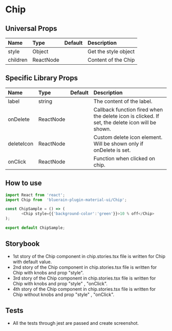 # Chip

## Universal Props

| Name | Type | Default | Description |
|:-----|:-----|:--------|:------------|
| style | Object |  | Get the style object |
| children | ReactNode | | Content of the Chip |

## Specific Library Props

| Name | Type | Default | Description |
|:-----|:-----|:--------|:------------|
| label | string |  | The content of the label. |
| onDelete | ReactNode | | Callback function fired when the delete icon is clicked. If set, the delete icon will be shown. |
| deleteIcon | ReactNode | | Custom delete icon element. Will be shown only if onDelete is set. |
| onClick | ReactNode | | Function when clicked on chip. |

## How to use

```JavaScript
import React from 'react';
import Chip from  'bluerain-plugin-material-ui/Chip';

const ChipSample = () => (
       <Chip style={{'background-color':'green'}}>10 % off</Chip>
);

export default ChipSample;
```

## Storybook

- 1st story of the Chip component in chip.stories.tsx file is written for Chip with default value.
- 2nd story of the Chip component in chip.stories.tsx file is written for Chip with knobs and prop "style".
- 3rd story of the Chip component in chip.stories.tsx file is written for Chip with knobs and prop "style" , "onClick".
- 4th story of the Chip component in chip.stories.tsx file is written for Chip without knobs and prop "style" , "onClick".

## Tests

- All the tests through jest are passed and create screenshot.
